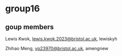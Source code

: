 # group16

## goup members
Lewis Kwok, lewis.kwok.2023@bristol.ac.uk, lewiskyh

Zhihao Meng, vp23970@bristol.ac.uk, amengnew
